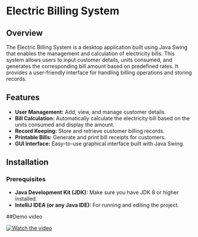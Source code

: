 # Electric Billing System

## Overview
The Electric Billing System is a desktop application built using Java Swing that enables the management and calculation of electricity bills. This system allows users to input customer details, units consumed, and generates the corresponding bill amount based on predefined rates. It provides a user-friendly interface for handling billing operations and storing records.

## Features
- **User Management:** Add, view, and manage customer details.
- **Bill Calculation:** Automatically calculate the electricity bill based on the units consumed and display the amount.
- **Record Keeping:** Store and retrieve customer billing records.
- **Printable Bills:** Generate and print bill receipts for customers.
- **GUI Interface:** Easy-to-use graphical interface built with Java Swing.

## Installation

### Prerequisites
- **Java Development Kit (JDK):** Make sure you have JDK 8 or higher installed.
- **IntelliJ IDEA (or any Java IDE):** For running and editing the project.

##Demo video

[![Watch the video](https://github.com/user-attachments/assets/2dc13d4d-27a3-439e-9aa9-e53cd53836b6)](https://github.com/user-attachments/assets/fe95bb75-b6e8-4d98-9584-7685cfdb0078)